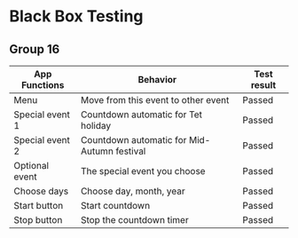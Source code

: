 # Black Box Testing

## Group 16
|App Functions|Behavior|Test result|
|----------|--------|--------|
|Menu|Move from this event to other event|Passed|
|Special event 1|Countdown automatic for Tet holiday|Passed|
|Special event 2|Countdown automatic for Mid-Autumn festival|Passed|
|Optional event|The special event you choose|Passed
|Choose days|Choose day, month, year|Passed|
|Start button|Start countdown|Passed
|Stop button|Stop the countdown timer|Passed|